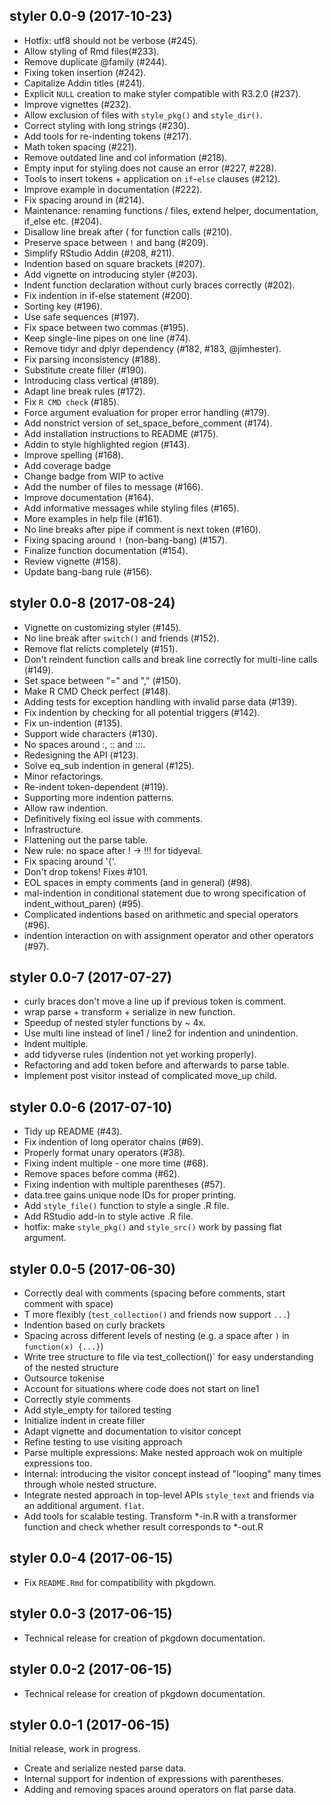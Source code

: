 ## styler 0.0-9 (2017-10-23)

- Hotfix: utf8 should not be verbose (#245).
- Allow styling of Rmd files(#233).
- Remove duplicate @family (#244).
- Fixing token insertion (#242).
- Capitalize Addin titles (#241).
- Explicit `NULL` creation to make styler compatible with R3.2.0 (#237).
- Improve vignettes (#232).
- Allow exclusion of files with `style_pkg()` and `style_dir()`.
- Correct styling with long strings (#230).
- Add tools for re-indenting tokens (#217).
- Math token spacing (#221).
- Remove outdated line and col information (#218).
- Empty input for styling does not cause an error (#227, #228).
- Tools to insert tokens + application on `if`-`else` clauses (#212).
- Improve example in documentation (#222).
- Fix spacing around in (#214).
- Maintenance: renaming functions / files, extend helper, documentation, if_else etc. (#204).
- Disallow line break after ( for function calls (#210).
- Preserve space between `!` and bang (#209).
- Simplify RStudio Addin (#208, #211).
- Indention based on square brackets (#207).
- Add vignette on introducing styler (#203).
- Indent function declaration without curly braces correctly (#202).
- Fix indention in if-else statement (#200).
- Sorting key (#196).
- Use safe sequences (#197).
- Fix space between two commas (#195).
- Keep single-line pipes on one line (#74).
- Remove tidyr and dplyr dependency (#182, #183, @jimhester).
- Fix parsing inconsistency (#188).
- Substitute create filler (#190).
- Introducing class vertical (#189).
- Adapt line break rules (#172).
- Fix `R CMD check` (#185).
- Force argument evaluation for proper error handling (#179).
- Add nonstrict version of set_space_before_comment (#174).
- Add installation instructions to README (#175).
- Addin to style highlighted region (#143).
- Improve spelling (#168).
- Add coverage badge
- Change badge from WIP to active
- Add the number of files to message (#166).
- Improve documentation (#164).
- Add informative messages while styling files (#165).
- More examples in help file (#161).
- No line breaks after pipe if comment is next token (#160).
- Fixing spacing around `!` (non-bang-bang) (#157).
- Finalize function documentation (#154).
- Review vignette (#158).
- Update bang-bang rule (#156).


## styler 0.0-8 (2017-08-24)

- Vignette on customizing styler (#145).
- No line break after `switch()` and friends (#152).
- Remove flat relicts completely (#151).
- Don't reindent function calls and break line correctly for multi-line calls (#149).
- Set space between "=" and "," (#150).
- Make R CMD Check perfect (#148).
- Adding tests for exception handling with invalid parse data (#139).
- Fix indention by checking for all potential triggers (#142).
- Fix un-indention (#135).
- Support wide characters (#130).
- No spaces around :, :: and :::.
- Redesigning the API (#123).
- Solve eq_sub indention in general (#125).
- Minor refactorings.
- Re-indent token-dependent (#119).
- Supporting more indention patterns.
- Allow raw indention.
- Definitively fixing eol issue with comments.
- Infrastructure.
- Flattening out the parse table.
- New rule: no space after ! -> !!! for tidyeval.
- Fix spacing around '{'.
- Don't drop tokens! Fixes #101.
- EOL spaces in empty comments (and in general) (#98).
- mal-indention in conditional statement due to wrong specification of indent_without_paren) (#95).
- Complicated indentions based on arithmetic and special operators (#96).
- indention interaction on with assignment operator and other operators (#97).


## styler 0.0-7 (2017-07-27)

- curly braces don't move a line up if previous token is comment.
- wrap parse + transform + serialize in new function.
- Speedup of nested styler functions by ~ 4x.
- Use multi line instead of line1 / line2 for indention and unindention.
- Indent multiple.
- add tidyverse rules (indention not yet working properly).
- Refactoring and add token before and afterwards to parse table.
- Implement post visitor instead of complicated move_up child.


## styler 0.0-6 (2017-07-10)

* Tidy up README (#43).
* Fix indention of long operator chains (#69).
* Properly format unary operators (#38).
* Fixing indent multiple - one more time (#68).
* Remove spaces before comma (#62).
* Fixing indention with multiple parentheses (#57).
* data.tree gains unique node IDs for proper printing.
* Add `style_file()` function to style a single .R file.
* Add RStudio add-in to style active .R file.
* hotfix: make `style_pkg()` and `style_src()` work by passing flat argument.


## styler 0.0-5 (2017-06-30)

* Correctly deal with comments (spacing before comments, start comment with space)
* T more flexibly (`test_collection()` and friends now support `...`)
* Indention based on curly brackets
* Spacing across different levels of nesting (e.g. a space after `)` in `function(x) {...}`)
* Write tree structure to file via test_collection()` for easy understanding of the nested structure
* Outsource tokenise
* Account for situations where code does not start on line1
* Correctly style comments
* Add style_empty for tailored testing
* Initialize indent in create filler
* Adapt vignette and documentation to visitor concept
* Refine testing to use visiting approach
* Parse multiple expressions: Make nested approach wok on multiple expressions too.
* Internal: introducing the visitor concept instead of "looping" many times through whole nested structure.
* Integrate nested approach in top-level APIs `style_text` and friends via an additional argument. `flat`.
* Add tools for scalable testing. Transform *-in.R with a transformer function and check whether result corresponds to *-out.R


## styler 0.0-4 (2017-06-15)

- Fix `README.Rmd` for compatibility with pkgdown.


## styler 0.0-3 (2017-06-15)

- Technical release for creation of pkgdown documentation.


## styler 0.0-2 (2017-06-15)

- Technical release for creation of pkgdown documentation.


## styler 0.0-1 (2017-06-15)

Initial release, work in progress.

- Create and serialize nested parse data.
- Internal support for indention of expressions with parentheses.
- Adding and removing spaces around operators on flat parse data.
